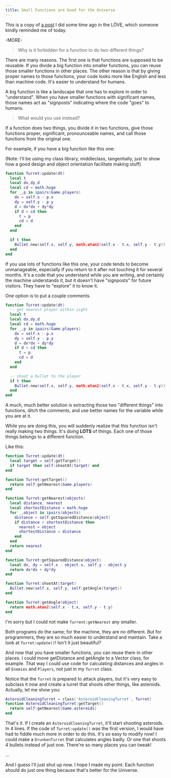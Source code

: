 ```yaml
---
title: Small Functions are Good for the Universe
---
```

This is a copy of [a post](https://love2d.org/forums/viewtopic.php?t=2826&p=33948#p33950) I
did some time ago in the LÖVE, which someone kindly reminded me of
today.

-MORE-

> Why is it forbidden for a function to do two different things?

There are many reasons. The first one is that functions are supposed to
be reusable. If you divide a big function into smaller functions, you
can reuse those smaller functions in other places. The other reason is
that by giving proper names to those functions, your code looks more
like English and less than machine code. It's easier to understand for
humans.

A big function is like a landscape that one has to explore in order to
"understand". When you have smaller functions with significant names,
those names act as "signposts" indicating where the code "goes" to
humans.

> What would you use instead?

If a function does two things, you divide it in two functions, give
those functions proper, significant, pronounceable names, and call those
functions from the original one.

For example, if you have a big function like this one:

(Note: I'll be using my class library, middleclass, tangentially, just
to show how a good design and object orientation facilitate making
stuff)

```lua
function Turret:update(dt)
  local t
  local dx,dy,d
  local cd = math.huge
  for _,p in ipairs(Game.players)
    dx = self.x - p.x
    dy = self.y - p.y
    d = dx*dx + dy*dy
    if d < cd then
      t = p
      cd = d
    end
  end

  if t then
    Bullet.new(self.x, self.y, math.atan2(self.x - t.x, self.y - t.y))
  end
end
```

If you use lots of functions like this one, your code tends to become
unmanageable, especially if you return to it after not touching it for
several months. It's a code that you understand while you are writing, and
certainly the machine understands it, but it doesn't have "signposts" for
future visitors. They have to "explore" it to know it.

One option is to put a couple comments.

```lua
function Turret:update(dt)
  -- get nearest player within sight
  local t
  local dx,dy,d
  local cd = math.huge
  for _,p in ipairs(Game.players)
    dx = self.x - p.x
    dy = self.y - p.y
    d = dx*dx + dy*dy
    if d < cd then
      t = p
      cd = d
    end
  end

  -- shoot a bullet to the player
  if t then
    Bullet.new(self.x, self.y, math.atan2(self.x - t.x, self.y - t.y))
  end
end
```
A much, much better solution is extracting those two "different things"
into functions, ditch the comments, and use better names for the
variable while you are at it.

While you are doing this, you will suddenly realize that this function
isn't really making two things. It's doing **LOTS** of things. Each one
of those things belongs to a different function.

Like this:

```lua
function Turret:update(dt)
  local target = self:getTarget()
  if target then self:shootAt(target) end
end

function Turret:getTarget()
  return self:getNearest(Game.players)
end

function Turret:getNearest(objects)
  local distance, nearest
  local shortestDistance = math.huge
  for _,object in ipairs(objects)
    distance = self:getSquaredDistance(object)
    if distance < shortestDistance then
      nearest = object
      shortestDistance = distance
    end
  end
  return nearest
end

function Turret:getSquaredDistance(object)
  local dx, dy = self.x - object.x, self.y - object.y
  return dx*dx + dy*dy
end

function Turret:shootAt(target)
  Bullet.new(self.x, self.y, self:getAngle(target))
end

function Turret:getAngle(object)
  return math.atan2(self.x - t.x, self.y - t.y)
end
```
I'm sorry but I could not make `Turrent:getNearest` any smaller.

Both programs do the same; for the machine, they are no different. But
for programmers, they are so much easier to understand and maintain.
Take a look at `Turret:update()`! Isn't it just beautiful?

And now that you have smaller functions, you can reuse them in other
places. I could move getDistance and getAngle to a Vector class, for
example. That way I could use code for calculating distances and angles
in all `Enemies` and `Players`, not just in my `Turret` class.

Notice that the `Turret` is prepared to attack players, but it's very
easy to subclass it now and create a turret that shoots other things,
like asteroids. Actually, let me show you:

```lua
AsteroidCleaningTurret = class('AsteroidCleaningTurret', Turret)
function AsteroidCleaningTurret:getTarget()
  return self:getNearest(Game.asteroids)
end
```

That's it. If I create an `AsteroidCleaningTurret`, it'll start shooting
asteroids. In 4 lines. If the code of `Turret:update()` was the first
version, I would have had to fiddle much more in order to do this. It's
so easy to modify now! I could make a `DrunkenTurret` that calculates
angles badly. Or one that shoots 4 bullets instead of just one. There're
so many places you can tweak!

...

And I guess I'll just shut up now. I hope I made my point. Each function
should do just one thing because that's better for the Universe.
